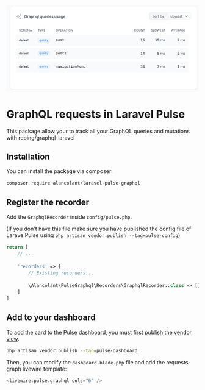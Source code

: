 
<p align="center"><img src="./screenshot.png" alt="GraphQL tracking for Laravel Pulse"></p>

# GraphQL requests in Laravel Pulse
This package allow your to track all your GraphQL queries and mutations with rebing/graphql-laravel


## Installation

You can install the package via composer:

```bash
composer require alancolant/laravel-pulse-graphql
```


## Register the recorder

Add the `GraphqlRecorder` inside `config/pulse.php`.

(If you don\'t have this file make sure you have published the config file of Larave Pulse using `php artisan vendor:publish --tag=pulse-config`)

```php
return [
    // ...

    'recorders' => [
        // Existing recorders...
        
        \Alancolant\PulseGraphql\Recorders\GraphqlRecorder::class => [], 
    ]
]
```

## Add to your dashboard

To add the card to the Pulse dashboard, you must first [publish the vendor view](https://laravel.com/docs/10.x/pulse#dashboard-customization).

```bash
php artisan vendor:publish --tag=pulse-dashboard
```

Then, you can modify the `dashboard.blade.php` file and add the requests-graph livewire template:

```php
<livewire:pulse.graphql cols="6" />
```
